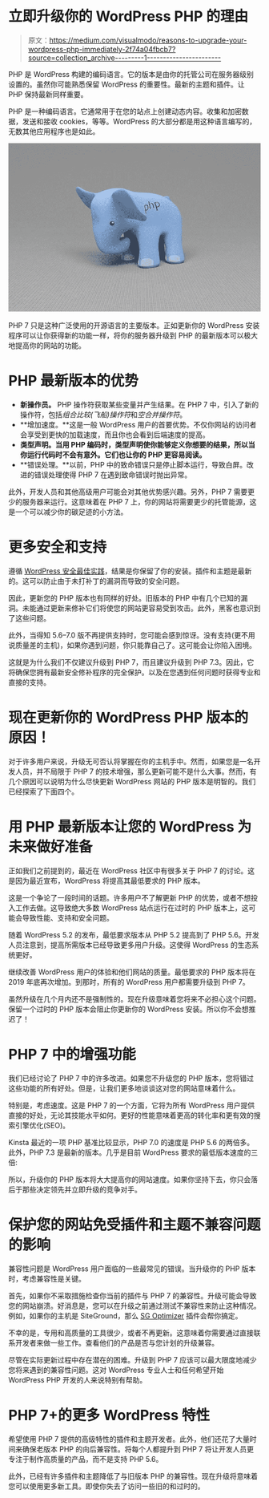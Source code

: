 # 立即升级你的 WordPress PHP 的理由

> 原文：<https://medium.com/visualmodo/reasons-to-upgrade-your-wordpress-php-immediately-2f74a04fbcb7?source=collection_archive---------1----------------------->

PHP 是 WordPress 构建的编码语言。它的版本是由你的托管公司在服务器级别设置的。虽然你可能熟悉保留 WordPress 的重要性。最新的主题和插件。让 PHP 保持最新同样重要。

PHP 是一种编码语言。它通常用于在您的站点上创建动态内容。收集和加密数据，发送和接收 cookies，等等。WordPress 的大部分都是用这种语言编写的，无数其他应用程序也是如此。

![](img/0c77dbe2d0e0361f8f76cef70f609b74.png)

PHP 7 只是这种广泛使用的开源语言的主要版本。正如更新你的 WordPress 安装程序可以让你获得新的功能一样，将你的服务器升级到 PHP 的最新版本可以极大地提高你的网站的功能。

# PHP 最新版本的优势

*   **新操作员。** PHP 操作符获取某些变量并产生结果。在 PHP 7 中，引入了新的操作符，包括*组合比较(飞船)操作符*和*空合并操作符*。
*   **增加速度。**这是一般 WordPress 用户的首要优势。不仅你网站的访问者会享受到更快的加载速度，而且你也会看到后端速度的提高。
*   **类型声明。当用 PHP 编码时，类型声明使你能够定义你想要的结果，所以当你运行代码时不会有意外。它们也让你的 PHP 更容易阅读。**
*   **错误处理。**以前，PHP 中的致命错误只是停止脚本运行，导致白屏。改进的错误处理使得 PHP 7 在遇到致命错误时抛出异常。

此外，开发人员和其他高级用户可能会对其他优势感兴趣。另外，PHP 7 需要更少的服务器来运行。这意味着在 PHP 7 上，你的网站将需要更少的托管能源，这是一个可以减少你的碳足迹的小方法。

# 更多安全和支持

遵循 [WordPress 安全最佳实践](https://visualmodo.com/wordpress-security-practices/)，结果是你保留了你的安装。插件和主题是最新的。这可以防止由于未打补丁的漏洞而导致的安全问题。

因此，更新您的 PHP 版本也有同样的好处。旧版本的 PHP 中有几个已知的漏洞。未能通过更新来修补它们将使您的网站更容易受到攻击。此外，黑客也意识到了这些问题。

此外，当得知 5.6–7.0 版不再提供支持时，您可能会感到惊讶。没有支持(更不用说质量差的主机)，如果你遇到问题，你只能靠自己了。这可能会让你陷入困境。

这就是为什么我们不仅建议升级到 PHP 7，而且建议升级到 PHP 7.3。因此，它将确保您拥有最新安全修补程序的完全保护。以及在您遇到任何问题时获得专业和直接的支持。

# 现在更新你的 WordPress PHP 版本的原因！

对于许多用户来说，升级无可否认将掌握在你的主机手中。然而，如果您是一名开发人员，并不局限于 PHP 7 的技术增强，那么更新可能不是什么大事。然而，有几个原因可以说明为什么尽快更新 WordPress 网站的 PHP 版本是明智的。我们已经探索了下面四个。

# 用 PHP 最新版本让您的 WordPress 为未来做好准备

正如我们之前提到的，最近在 WordPress 社区中有很多关于 PHP 7 的讨论。这是因为最近宣布，WordPress 将提高其最低要求的 PHP 版本。

这是一个争论了一段时间的话题。许多用户不了解更新 PHP 的优势，或者不想投入工作去做。这导致绝大多数 WordPress 站点运行在过时的 PHP 版本上，这可能会导致性能、支持和安全问题。

随着 WordPress 5.2 的发布，最低要求版本从 PHP 5.2 提高到了 PHP 5.6。开发人员注意到，提高所需版本已经导致更多用户升级。这使得 WordPress 的生态系统更好。

继续改善 WordPress 用户的体验和他们网站的质量。最低要求的 PHP 版本将在 2019 年底再次增加。到那时，所有的 WordPress 用户都需要升级到 PHP 7。

虽然升级在几个月内还不是强制性的。现在升级意味着您将来不必担心这个问题。保留一个过时的 PHP 版本会阻止你更新你的 WordPress 安装。所以你不会想推迟了！

# PHP 7 中的增强功能

我们已经讨论了 PHP 7 中的许多改进。如果您不升级您的 PHP 版本，您将错过这些功能的所有好处。但是，让我们更多地谈谈这对您的网站意味着什么。

特别是，考虑速度。这是 PHP 7 的一个方面，它将为所有 WordPress 用户提供直接的好处，无论其技能水平如何。更好的性能意味着更高的转化率和更有效的搜索引擎优化(SEO)。

Kinsta 最近的一项 PHP 基准比较显示，PHP 7.0 的速度是 PHP 5.6 的两倍多。此外，PHP 7.3 是最新的版本。几乎是目前 WordPress 要求的最低版本速度的三倍:

所以，升级你的 PHP 版本将大大提高你的网站速度。如果你坚持下去，你只会落后于那些决定领先并立即升级的竞争对手。

# 保护您的网站免受插件和主题不兼容问题的影响

兼容性问题是 WordPress 用户面临的一些最常见的错误。当升级你的 PHP 版本时，考虑兼容性是关键。

首先，如果你不采取措施检查你当前的插件与 PHP 7 的兼容性。升级可能会导致您的网站崩溃。好消息是，您可以在升级之前通过测试不兼容性来防止这种情况。例如，如果你的主机是 SiteGround，那么 [SG Optimizer](https://wordpress.org/plugins/sg-cachepress/) 插件会帮你搞定。

不幸的是，专用和高质量的工具很少，或者不再更新。这意味着你需要通过直接联系开发者来做一些工作。查看他们的产品是否与您计划的升级兼容。

尽管在实际更新过程中存在潜在的困难。升级到 PHP 7 应该可以最大限度地减少您将来遇到的兼容性问题。这对 WordPress 专业人士和任何希望开始 WordPress PHP 开发的人来说特别有帮助。

# PHP 7+的更多 WordPress 特性

希望使用 PHP 7 提供的高级特性的插件和主题开发者。此外，他们还花了大量时间来确保老版本 PHP 的向后兼容性。将每个人都提升到 PHP 7 将让开发人员更专注于制作高质量的产品，而不是支持 PHP 5.6。

此外，已经有许多插件和主题降低了与旧版本 PHP 的兼容性。现在升级将意味着您可以使用更多新工具。即使你失去了访问一些旧的和过时的。